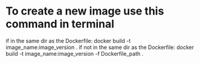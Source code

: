 # To create a new image use this command in terminal
if in the same dir as the Dockerfile:  docker build -t image_name:image_version .
if not in the same dir as the Dockerfile: docker build -t image_name:image_version -f Dockerfile_path .
